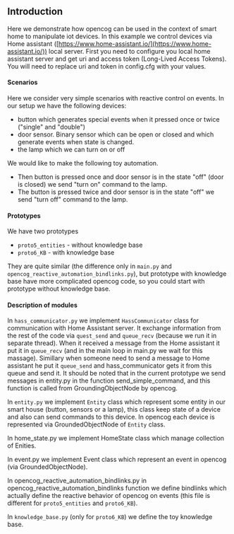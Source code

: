 ﻿## Introduction

Here we demonstrate how opencog can be used in the context of smart home
to manipulate iot devices. In this example we control devices via Home
assistant
([https://www.home-assistant.io/](https://www.home-assistant.io/))
local server. First you need to configure you local home assistant
server and get uri and access token (Long-Lived Access Tokens). You
will need to replace uri and token in config.cfg with your values.

#### Scenarios 
Here we consider very simple scenarios with reactive control on events.
In our setup we have the following devices:

- button which generates special events when it pressed once or
twice ("single" and "double") 
- door sensor. Binary sensor which can be open or closed and which
generate events when state is changed.
- the lamp which we can turn on or off

We would like to make the following toy automation.

- Then button is pressed once and door sensor is in the state "off"
(door is closed) we send "turn on" command to the lamp.
- The button is pressed twice and door sensor is in the state "off" we
send "turn off" command to the lamp.

#### Prototypes

We have two prototypes
- ```proto5_entities``` - without knowledge base
- ```proto6_KB``` - with knowledge base

They are quite similar (the difference only in ```main.py``` and ```opencog_reactive_automation_bindlinks.py```), but prototype with knowledge base have more
complicated opencog code, so you could start with prototype without
knowledge base.


#### Description of modules
 
In ```hass_communicator.py``` we implement ```HassCommunicator``` class for communication with Home
Assistant server. It exchange information from the rest of the code
via ```quest_send``` and ```queue_recv``` (because we run it in separate thread).  When it received a message from the
Home assistant it put it in ```queue_recv``` (and in the main loop in
main.py we wait for this massage). Simillary when someone need to send
a message to Home assistant he put it `queue_send` and
hass_communicator gets it from this queue and send it. It should be
noted that in the current prototype we send messages in entity.py in the
function send_simple_command, and this function is called from
GroundingObjectNode by opencog.

In ```entity.py``` we implement ```Entity``` class which represent some
entity in our smart house (button, sensors or a lamp), this class keep
state of a device and also can send commands to this device. In
opencog each device is represented via GroundedObjectNode of ```Entity```
class. 


In home_state.py we implement HomeState class which manage collection
of Enities.


In event.py we implement Event class which represent an event in
opencog (via GroundedObjectNode).

In opencog_reactive_automation_bindlinks.py in
opencog_reactive_automation_bindlinks function we define bindlinks
which actually define the reactive behavior of opencog on events
(this file is different for ```proto5_entities``` and ```proto6_KB```). 

In ```knowledge_base.py``` (only for ```proto6_KB```) we define the
toy knowledge base. 


